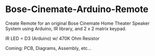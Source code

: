 # Bose-Cinemate-Arduino-Remote

Create Remote for an original Bose Cinemate Home Theater Speaker System using Arduino, IR library, and 2 x 2 matrix keypad.

IR LED = D3 (Arduino)
w/ 470K Ohm Resistor

Coming: PCB, Diagrams, Assembly, etc...

